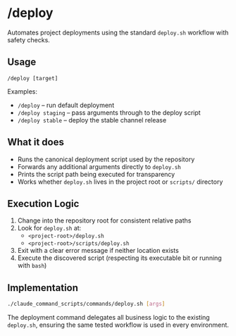 # /deploy

Automates project deployments using the standard `deploy.sh` workflow with safety checks.

## Usage
```
/deploy [target]
```

Examples:
- `/deploy` – run default deployment
- `/deploy staging` – pass arguments through to the deploy script
- `/deploy stable` – deploy the stable channel release

## What it does
- Runs the canonical deployment script used by the repository
- Forwards any additional arguments directly to `deploy.sh`
- Prints the script path being executed for transparency
- Works whether `deploy.sh` lives in the project root or `scripts/` directory

## Execution Logic
1. Change into the repository root for consistent relative paths
2. Look for `deploy.sh` at:
   - `<project-root>/deploy.sh`
   - `<project-root>/scripts/deploy.sh`
3. Exit with a clear error message if neither location exists
4. Execute the discovered script (respecting its executable bit or running with `bash`)

## Implementation

```bash
./claude_command_scripts/commands/deploy.sh [args]
```

The deployment command delegates all business logic to the existing `deploy.sh`, ensuring the same tested workflow is used in every environment.
